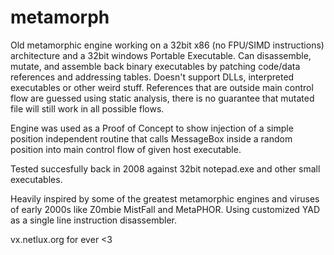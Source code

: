 # metamorph

Old metamorphic engine working on a 32bit x86 (no FPU/SIMD instructions) architecture and a 32bit windows Portable Executable.
Can disassemble, mutate, and assemble back binary executables by patching code/data references and addressing tables.
Doesn't support DLLs, interpreted executables or other weird stuff.
References that are outside main control flow are guessed using static analysis, there is no guarantee that mutated file will still work
in all possible flows.

Engine was used as a Proof of Concept to show injection of a simple position independent routine that
calls MessageBox inside a random position into main control flow of given host executable.

Tested succesfully back in 2008 against 32bit notepad.exe and other small executables.

Heavily inspired by some of the greatest metamorphic engines and viruses of early 2000s like Z0mbie MistFall and MetaPHOR.
Using customized YAD as a single line instruction disassembler.

vx.netlux.org for ever <3
